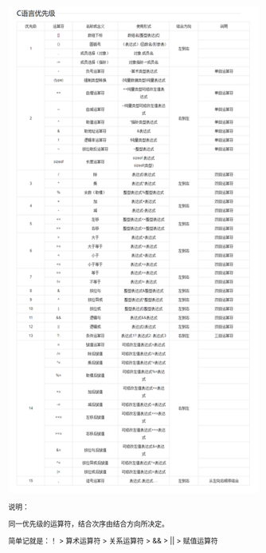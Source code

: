 ![C语言运算符优先级](./images/C语言运算符优先级.png)

说明：

同一优先级的运算符，结合次序由结合方向所决定。

简单记就是：！ > 算术运算符 > 关系运算符 > && > || > 赋值运算符